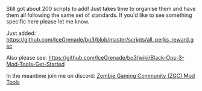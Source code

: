 Still got about 200 scripts to add! Just takes time to organise them and have them all following the same set of standards.
If you'd like to see something specific here please let me know.

Just added: https://github.com/IceGrenade/bo3/blob/master/scripts/all_perks_reward.gsc

Also please see: https://github.com/IceGrenade/bo3/wiki/Black-Ops-3-Mod-Tools-Get-Started

In the meantime join me on discord: [Zombie Gaming Community (ZGC) Mod Tools](https://tinyurl.com/zgcdiscord)
